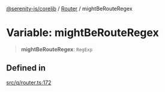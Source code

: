 [@serenity-is/corelib](../../../README.md) / [Router](../README.md) / mightBeRouteRegex

# Variable: mightBeRouteRegex

> **mightBeRouteRegex**: `RegExp`

## Defined in

[src/q/router.ts:172](https://github.com/serenity-is/serenity/blob/master/packages/corelib/src/q/router.ts#L172)

